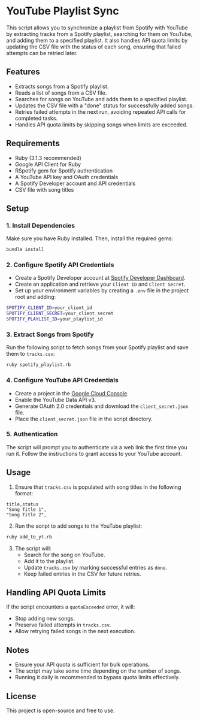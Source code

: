 # YouTube Playlist Sync

This script allows you to synchronize a playlist from Spotify with YouTube by extracting tracks from a Spotify playlist, searching for them on YouTube, and adding them to a specified playlist. It also handles API quota limits by updating the CSV file with the status of each song, ensuring that failed attempts can be retried later.

## Features

- Extracts songs from a Spotify playlist.
- Reads a list of songs from a CSV file.
- Searches for songs on YouTube and adds them to a specified playlist.
- Updates the CSV file with a "done" status for successfully added songs.
- Retries failed attempts in the next run, avoiding repeated API calls for completed tasks.
- Handles API quota limits by skipping songs when limits are exceeded.

## Requirements

- Ruby (3.1.3 recommended)
- Google API Client for Ruby
- RSpotify gem for Spotify authentication
- A YouTube API key and OAuth credentials
- A Spotify Developer account and API credentials
- CSV file with song titles

## Setup

### 1. Install Dependencies

Make sure you have Ruby installed. Then, install the required gems:

```sh
bundle install
```

### 2. Configure Spotify API Credentials

- Create a Spotify Developer account at [Spotify Developer Dashboard](https://developer.spotify.com/dashboard/).
- Create an application and retrieve your `Client ID` and `Client Secret`.
- Set up your environment variables by creating a `.env` file in the project root and adding:

```sh
SPOTIFY_CLIENT_ID=your_client_id
SPOTIFY_CLIENT_SECRET=your_client_secret
SPOTIFY_PLAYLIST_ID=your_playlist_id
```

### 3. Extract Songs from Spotify

Run the following script to fetch songs from your Spotify playlist and save them to `tracks.csv`:

```sh
ruby spotify_playlist.rb
```

### 4. Configure YouTube API Credentials

- Create a project in the [Google Cloud Console](https://console.cloud.google.com/).
- Enable the YouTube Data API v3.
- Generate OAuth 2.0 credentials and download the `client_secret.json` file.
- Place the `client_secret.json` file in the script directory.

### 5. Authentication

The script will prompt you to authenticate via a web link the first time you run it. Follow the instructions to grant access to your YouTube account.

## Usage

1. Ensure that `tracks.csv` is populated with song titles in the following format:

```csv
title,status
"Song Title 1",
"Song Title 2",
```

2. Run the script to add songs to the YouTube playlist:

```sh
ruby add_to_yt.rb
```

3. The script will:
   - Search for the song on YouTube.
   - Add it to the playlist.
   - Update `tracks.csv` by marking successful entries as `done`.
   - Keep failed entries in the CSV for future retries.

## Handling API Quota Limits

If the script encounters a `quotaExceeded` error, it will:

- Stop adding new songs.
- Preserve failed attempts in `tracks.csv`.
- Allow retrying failed songs in the next execution.

## Notes

- Ensure your API quota is sufficient for bulk operations.
- The script may take some time depending on the number of songs.
- Running it daily is recommended to bypass quota limits effectively.

## License

This project is open-source and free to use.

